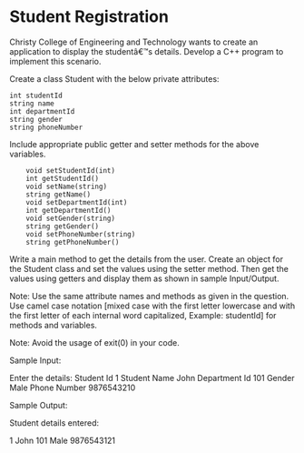 # Student Registration

Christy College of Engineering and Technology wants to create an application to display the studentâ€™s details. Develop a C++ program to implement this scenario. 

Create a class Student with the below private attributes:

    int studentId
    string name
    int departmentId
    string gender
    string phoneNumber

Include appropriate public getter and setter methods for the above variables. 

        void setStudentId(int)
        int getStudentId()
        void setName(string)
        string getName()
        void setDepartmentId(int)
        int getDepartmentId()
        void setGender(string)
        string getGender()
        void setPhoneNumber(string)
        string getPhoneNumber()

Write a main method to get the details from the user. Create an object for the Student class and set the values using the setter method. Then get the values using getters and display them as shown in sample Input/Output.

Note: Use the same attribute names and methods as given in the question. Use camel case notation [mixed case with the first letter lowercase and with the first letter of each internal word capitalized, Example: studentId] for methods and variables.

Note: Avoid the usage of exit(0) in your code.  

Sample Input:

Enter the details:
Student Id
1
Student Name
John
Department Id
101
Gender
Male
Phone Number
9876543210

Sample Output:

Student details entered:

1 John 101 Male 9876543121 
